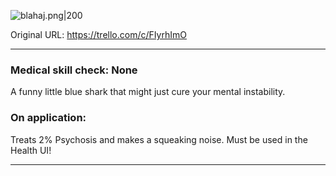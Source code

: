 ![blahaj.png\|200](/Items/Blue%20Shark%20-%20Attachments/6718845db30472d958dd7e39.png)

Original URL: https://trello.com/c/FIyrhImO

---

### Medical skill check: None

A funny little blue shark that might just cure your mental instability.

### On application:

Treats 2% Psychosis and makes a squeaking noise. Must be used in the Health UI!

---

